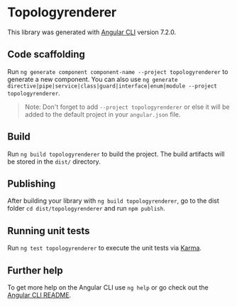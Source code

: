 # Topologyrenderer

This library was generated with [Angular CLI](https://github.com/angular/angular-cli) version 7.2.0.

## Code scaffolding

Run `ng generate component component-name --project topologyrenderer` to generate a new component. You can also use `ng generate directive|pipe|service|class|guard|interface|enum|module --project topologyrenderer`.
> Note: Don't forget to add `--project topologyrenderer` or else it will be added to the default project in your `angular.json` file. 

## Build

Run `ng build topologyrenderer` to build the project. The build artifacts will be stored in the `dist/` directory.

## Publishing

After building your library with `ng build topologyrenderer`, go to the dist folder `cd dist/topologyrenderer` and run `npm publish`.

## Running unit tests

Run `ng test topologyrenderer` to execute the unit tests via [Karma](https://karma-runner.github.io).

## Further help

To get more help on the Angular CLI use `ng help` or go check out the [Angular CLI README](https://github.com/angular/angular-cli/blob/master/README.md).
